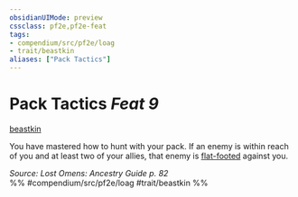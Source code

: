```yaml
---
obsidianUIMode: preview
cssclass: pf2e,pf2e-feat
tags:
- compendium/src/pf2e/loag
- trait/beastkin
aliases: ["Pack Tactics"]
---
```

# Pack Tactics  *Feat 9*  
[beastkin](beastkin-loag.md "Beastkin Ancestry & Heritage Trait")  


You have mastered how to hunt with your pack. If an enemy is within reach of you and at least two of your allies, that enemy is [flat-footed](conditions.md#Flat-footed) against you.

*Source: Lost Omens: Ancestry Guide p. 82*  
%% #compendium/src/pf2e/loag #trait/beastkin %%